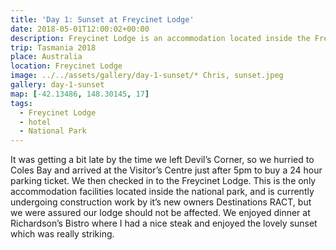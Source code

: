 ```yaml
---
title: 'Day 1: Sunset at Freycinet Lodge'
date: 2018-05-01T12:00:02+00:00
description: Freycinet Lodge is an accommodation located inside the Freycinet National Park, just past Coles Bay.
trip: Tasmania 2018
place: Australia
location: Freycinet Lodge
image: ../../assets/gallery/day-1-sunset/* Chris, sunset.jpeg
gallery: day-1-sunset
map: [-42.13486, 148.30145, 17]
tags:
  - Freycinet Lodge
  - hotel
  - National Park
---
```


It was getting a bit late by the time we left Devil&#8217;s Corner, so we hurried to Coles Bay and arrived at the Visitor&#8217;s Centre just after 5pm to buy a 24 hour parking ticket. We then checked in to the Freycinet Lodge. This is the only accommodation facilities located inside the national park, and is currently undergoing construction work by it&#8217;s new owners Destinations RACT, but we were assured our lodge should not be affected. We enjoyed dinner at Richardson&#8217;s Bistro where I had a nice steak and enjoyed the lovely sunset which was really striking.
